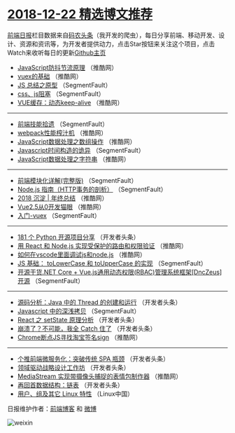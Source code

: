 # [2018-12-22 精选博文推荐](http://hao.caibaojian.com/date/2018/12/22)

[前端日报](http://caibaojian.com/c/news)栏目数据来自[码农头条](http://hao.caibaojian.com/)（我开发的爬虫），每日分享前端、移动开发、设计、资源和资讯等，为开发者提供动力，点击Star按钮来关注这个项目，点击Watch来收听每日的更新[Github主页](https://github.com/kujian/frontendDaily)
* [JavaScript防抖节流原理](http://hao.caibaojian.com/95409.html) （推酷网）
* [vuex的基础](http://hao.caibaojian.com/95423.html) （推酷网）
* [JS 总结之原型](http://hao.caibaojian.com/95449.html) （SegmentFault）
* [css、js阻塞](http://hao.caibaojian.com/95451.html) （SegmentFault）
* [VUE缓存：动态keep-alive](http://hao.caibaojian.com/95407.html) （推酷网）

***
* [前端技能拾遗](http://hao.caibaojian.com/95362.html) （SegmentFault）
* [webpack性能榨汁机](http://hao.caibaojian.com/95412.html) （推酷网）
* [JavaScript数据处理之数组操作](http://hao.caibaojian.com/95414.html) （推酷网）
* [Javascript时间构造的诡异](http://hao.caibaojian.com/95358.html) （SegmentFault）
* [JavaScript数据处理之字符串](http://hao.caibaojian.com/95415.html) （推酷网）

***
* [前端模块化详解(完整版)](http://hao.caibaojian.com/95350.html) （SegmentFault）
* [Node.js 指南（HTTP事务的剖析）](http://hao.caibaojian.com/95361.html) （SegmentFault）
* [2018 沉淀 | 年终总结](http://hao.caibaojian.com/95408.html) （推酷网）
* [Vue2.5从0开发猫眼](http://hao.caibaojian.com/95419.html) （推酷网）
* [入门-vuex](http://hao.caibaojian.com/95363.html) （SegmentFault）

***
* [181 个 Python 开源项目分享](http://hao.caibaojian.com/95374.html) （开发者头条）
* [用 React 和 Node.js 实现受保护的路由和权限验证](http://hao.caibaojian.com/95410.html) （推酷网）
* [如何在vscode里面调试js和node.js](http://hao.caibaojian.com/95422.html) （推酷网）
* [JS 基础： toLowerCase 和 toUpperCase 的实现](http://hao.caibaojian.com/95355.html) （SegmentFault）
* [开源干货.NET Core + Vue.js通用动态权限(RBAC)管理系统框架[DncZeus]开源](http://hao.caibaojian.com/95366.html) （SegmentFault）

***
* [源码分析：Java 中的 Thread 的创建和运行](http://hao.caibaojian.com/95377.html) （开发者头条）
* [Javascript 中的深浅拷贝](http://hao.caibaojian.com/95356.html) （SegmentFault）
* [React 之 setState 原理分析](http://hao.caibaojian.com/95389.html) （开发者头条）
* [崩溃了？不可能，我全 Catch 住了](http://hao.caibaojian.com/95369.html) （开发者头条）
* [Chrome断点JS寻找淘宝签名sign](http://hao.caibaojian.com/95405.html) （推酷网）

***
* [个推前端微服务化：突破传统 SPA 瓶颈](http://hao.caibaojian.com/95370.html) （开发者头条）
* [领域驱动战略设计工作坊](http://hao.caibaojian.com/95371.html) （开发者头条）
* [MediaStream 实现带摄像头捕捉的表情包制作器](http://hao.caibaojian.com/95417.html) （推酷网）
* [再回首数据结构：链表](http://hao.caibaojian.com/95382.html) （开发者头条）
* [用户、组及其它 Linux 特性](http://hao.caibaojian.com/95459.html) （Linux中国）

日报维护作者：[前端博客](http://caibaojian.com/) 和 [微博](http://caibaojian.com/go/weibo)

![weixin](https://user-images.githubusercontent.com/3055447/38468989-651132ac-3b80-11e8-8e6b-15122322a9d7.png)